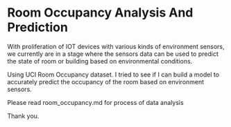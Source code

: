 # Room Occupancy Analysis And Prediction

With proliferation of IOT devices with various kinds of environment sensors, we currently are in a stage where the sensors data can be used to predict the state of room or building based on environmental conditions.

Using UCI Room Occupancy dataset. I tried to see if I can build a model to accurately predict the occupancy of the room based on environment sensors.

Please read room_occupancy.md for process of data analysis

Thank you.
